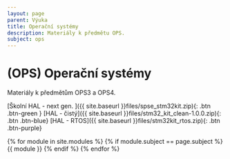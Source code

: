 ```yaml
---
layout: page
parent: Výuka
title: Operační systémy
description: Materiály k předmětu OPS.
subject: ops
---
```


# (OPS) Operační systémy

Materiály k předmětům OPS3 a OPS4.

[Školní HAL - next gen. ]({{ site.baseurl }}files/spse_stm32kit.zip){: .btn .btn-green }
[HAL - čistý]({{ site.baseurl }}files/stm32_kit_clean-1.0.0.zip){: .btn .btn-blue}
[HAL - RTOS]({{ site.baseurl }}files/stm32kit_rtos.zip){: .btn .btn-purple}

{% for module in site.modules %}
{% if module.subject == page.subject %}
{{ module }}
{% endif %}
{% endfor %}

